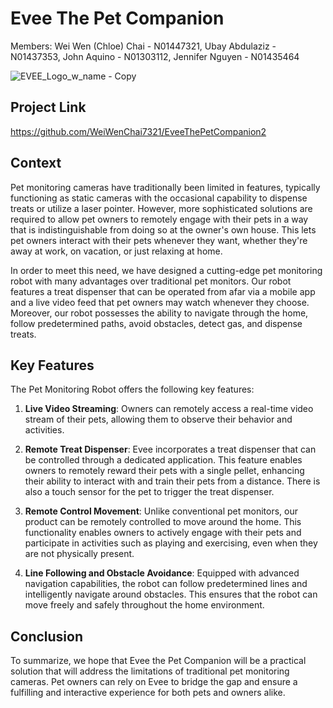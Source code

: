 # Evee The Pet Companion
Members: Wei Wen (Chloe) Chai - N01447321, Ubay Abdulaziz - N01437353, John Aquino - N01303112, Jennifer Nguyen - N01435464

![EVEE_Logo_w_name - Copy](https://github.com/WeiWenChai7321/DraftForEvee/assets/105020438/9b6276c5-8e3e-427b-bc8a-27b3a798912a)

## Project Link
https://github.com/WeiWenChai7321/EveeThePetCompanion2

## Context
Pet monitoring cameras have traditionally been limited in features, typically functioning as static cameras with the occasional capability to dispense treats or utilize a laser pointer. However, more sophisticated solutions are required to allow pet owners to remotely engage with their pets in a way that is indistinguishable from doing so at the owner's own house. This lets pet owners interact with their pets whenever they want, whether they're away at work, on vacation, or just relaxing at home.

In order to meet this need, we have designed a cutting-edge pet monitoring robot with many advantages over traditional pet monitors. Our robot features a treat dispenser that can be operated from afar via a mobile app and a live video feed that pet owners may watch whenever they choose. Moreover, our robot possesses the ability to navigate through the home, follow predetermined paths, avoid obstacles, detect gas, and dispense treats.

## Key Features
The Pet Monitoring Robot offers the following key features:

1. **Live Video Streaming**: Owners can remotely access a real-time video stream of their pets, allowing them to observe their behavior and activities.

2. **Remote Treat Dispenser**: Evee incorporates a treat dispenser that can be controlled through a dedicated application. This feature enables owners to remotely reward their pets with a single pellet, enhancing their ability to interact with and train their pets from a distance. There is also a touch sensor for the pet to trigger the treat dispenser.

3. **Remote Control Movement**: Unlike conventional pet monitors, our product can be remotely controlled to move around the home. This functionality enables owners to actively engage with their pets and participate in activities such as playing and exercising, even when they are not physically present.

4. **Line Following and Obstacle Avoidance**: Equipped with advanced navigation capabilities, the robot can follow predetermined lines and intelligently navigate around obstacles. This ensures that the robot can move freely and safely throughout the home environment.

## Conclusion
To summarize, we hope that Evee the Pet Companion will be a practical solution that will address the limitations of traditional pet monitoring cameras. Pet owners can rely on Evee to bridge the gap and ensure a fulfilling and interactive experience for both pets and owners alike.

